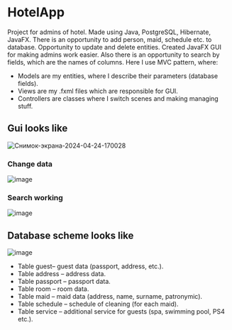 # HotelApp
Project for admins of hotel. Made using Java, PostgreSQL, Hibernate, JavaFX. There is an opportunity to add person, maid, schedule etc. to database. Opportunity to update and delete entities. Created JavaFX GUI 
for making admins work easier. Also there is an opportunity to search by fields, which are the names of columns. 
Here I use MVC pattern, where: 
- Models are my entities, where I describe their parameters (database fields).
- Views are my .fxml files which are responsible for GUI.
- Controllers are classes where I switch scenes and making managing stuff.

## Gui looks like
![Снимок-экрана-2024-04-24-170028](https://github.com/Ki-Really/HotelGuiApp/assets/133647432/95e0fb42-ec1d-4099-93a0-98f8b2e1de2d)
### Change data
![image](https://github.com/Ki-Really/HotelGuiApp/assets/133647432/edbb2289-78b2-4953-ba5f-8176db553e28)
### Search working
![image](https://github.com/Ki-Really/HotelGuiApp/assets/133647432/d840676f-f46d-4fe4-843e-35e8df31db1d)

## Database scheme looks like
![image](https://github.com/Ki-Really/HotelGuiApp/assets/133647432/29b2273c-44a4-44d4-b1e3-45f593a8ae7f)

- Table guest– guest data (passport, address, etc.). 
- Table address – address data.
- Table passport – passport data.
- Table room – room data.
- Table maid – maid data (address, name, surname, patronymic).
- Table schedule – schedule of cleaning (for each maid).
- Table service – additional service for guests (spa, swimming pool, PS4 etc.).


